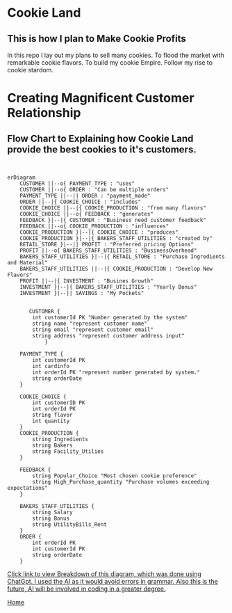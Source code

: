 # Cookie Land


## This is how I plan to Make Cookie Profits

In this repo I lay out my plans to sell many cookies.
To flood the market with remarkable cookie flavors. To build my cookie Empire. Follow my rise to cookie stardom.

# Creating Magnificent Customer Relationship

## Flow Chart to Explaining how Cookie Land provide the best cookies to it's customers.

```mermaid


erDiagram
    CUSTOMER ||--o{ PAYMENT_TYPE : "uses"
    CUSTOMER ||--o{ ORDER : "Can be multiple orders"
    PAYMENT_TYPE ||--|| ORDER : "payment_made"
    ORDER ||--|{ COOKIE_CHOICE : "includes"
    COOKIE_CHOICE ||--|{ COOKIE_PRODUCTION : "from many flavors"
    COOKIE_CHOICE ||--o{ FEEDBACK : "generates"
    FEEDBACK }|--|{ CUSTOMER : "Business need customer feedback"
    FEEDBACK ||--o{ COOKIE_PRODUCTION : "influences"
    COOKIE_PRODUCTION }|--|{ COOKIE_CHOICE : "produces"
    COOKIE_PRODUCTION }|--|{ BAKERS_STAFF_UTILITIES : "created by"
    RETAIL_STORE }|--|| PROFIT : "Preferred pricing Options"
    PROFIT ||--o{ BAKERS_STAFF_UTILITIES : "BusinessOverhead"
    BAKERS_STAFF_UTILITIES }|--|{ RETAIL_STORE : "Purchase Ingredients and Material"
    BAKERS_STAFF_UTILITIES ||--|{ COOKIE_PRODUCTION : "Develop New Flavors"
    PROFIT ||--|{ INVESTMENT : "Busines Growth"
    INVESTMENT }|--|{ BAKERS_STAFF_UTILITIES : "Yearly Bonus"
    INVESTMENT }|--|| SAVINGS : "My Pockets"

    
       CUSTOMER {
        int customerId PK "Number generated by the system"
        string name "represent customer name"
        string email "represent customer email"
        string address "represent customer address input"
            }
    
    PAYMENT_TYPE {
        int customerId PK
        int cardinfo
        int orderId PK "represent number generated by system."
        string orderDate
    }
    
    COOKIE_CHOICE {
        int customerID PK
        int orderId PK
        string flavor
        int quantity
    }
    COOKIE_PRODUCTION {
        string Ingredients
        string Bakers
        string Facility_Utilies
    }

    FEEDBACK {
        string Popular_Choice "Most chosen cookie preference"
        string High_Purchase_quantity "Purchase volumes exceeding expectations"
    }
    
    BAKERS_STAFF_UTILITIES {
        string Salary
        string Bonus
        string UtilityBills_Rent
    }
    ORDER {
        int orderId PK
        int customerId PK
        string orderDate
    }

```



[Click link to view Breakdown of this diagram, which was done using ChatGpt. I used the AI as it would avoid errors in grammar. Also this is the future, AI will be involved in coding in a greater degree.](cookieland_breakdown.md)

[Home](README.md)